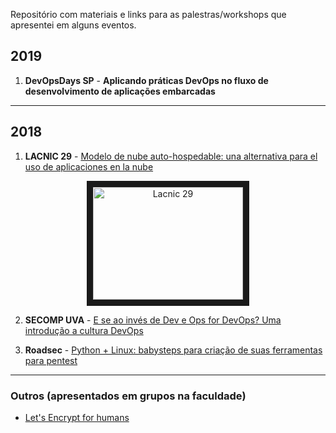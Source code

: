 Repositório com materiais e links para as palestras/workshops que apresentei em alguns eventos.

## 2019
1. **DevOpsDays SP** - **Aplicando práticas DevOps no fluxo de desenvolvimento de aplicações embarcadas**

---

## 2018
1. **LACNIC 29** - [Modelo de nube auto-hospedable: una alternativa para el uso de aplicaciones en la nube](https://github.com/edsoncelio/talks/blob/master/slides/Apresenta__o_LACNIC_29.pdf)

<p align="center"><a href="http://www.youtube.com/watch?feature=player_embedded&v=34VJ8zorj0I
" target="_blank"><img src="http://img.youtube.com/vi/34VJ8zorj0I/0.jpg" 
alt="Lacnic 29" width="240" height="180" border="10" /></a></p>

2. **SECOMP UVA** - [E se ao invés de Dev e Ops for DevOps? Uma introdução a cultura DevOps](https://github.com/edsoncelio/talks/blob/master/slides/SECOMP%202018.pptx)

3. **Roadsec** - [Python + Linux: babysteps para criação de suas ferramentas para pentest](https://github.com/edsoncelio/talks/blob/master/slides/RS18%20-%20Palestra%20-%20Python%20%2B%20Linux.pptx)


----

### Outros (apresentados em grupos na faculdade)
- [Let's Encrypt for humans](https://github.com/edsoncelio/talks/blob/master/slides/Let%E2%80%99s%20Encrypt_%20SSL%252FTLS%20For%20Humans.pptx)


